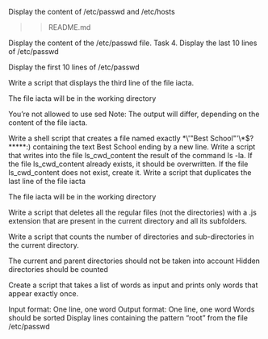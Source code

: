 Display the content of /etc/passwd and /etc/hosts

>>README.md

Display the content of the /etc/passwd file.
Task 4. Display the last 10 lines of /etc/passwd


Display the first 10 lines of /etc/passwd


Write a script that displays the third line of the file iacta.

The file iacta will be in the working directory

You’re not allowed to use sed
Note: The output will differ, depending on the content of the file iacta.

Write a shell script that creates a file named exactly \*\\'"Best School"\'\\*$\?\*\*\*\*\*:) containing the text Best School ending by a new line.
Write a script that writes into the file ls_cwd_content the result of the command ls -la. If the file ls_cwd_content already exists, it should be overwritten. If the file ls_cwd_content does not exist, create it.
Write a script that duplicates the last line of the file iacta

The file iacta will be in the working directory

Write a script that deletes all the regular files (not the directories) with a .js extension that are present in the current directory and all its subfolders.


Write a script that counts the number of directories and sub-directories in the current directory.

The current and parent directories should not be taken into account
Hidden directories should be counted

Create a script that takes a list of words as input and prints only words that appear exactly once.

Input format: One line, one word
Output format: One line, one word
Words should be sorted
Display lines containing the pattern “root” from the file /etc/passwd


